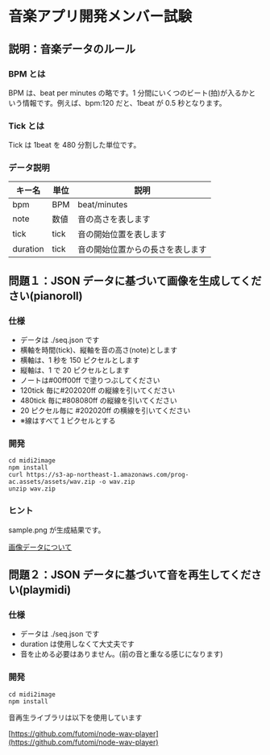# 音楽アプリ開発メンバー試験

## 説明：音楽データのルール

### BPM とは

BPM は、beat per minutes の略です。1 分間にいくつのビート(拍)が入るかという情報です。例えば、bpm:120 だと、1beat が 0.5 秒となります。

### Tick とは

Tick は 1beat を 480 分割した単位です。

### データ説明

| キー名   | 単位 | 説明                             |
| -------- | ---- | -------------------------------- |
| bpm      | BPM  | beat/minutes                     |
| note     | 数値 | 音の高さを表します               |
| tick     | tick | 音の開始位置を表します           |
| duration | tick | 音の開始位置からの長さを表します |

## 問題１：JSON データに基づいて画像を生成してください(pianoroll)

### 仕様

- データは ./seq.json です
- 横軸を時間(tick)、縦軸を音の高さ(note)とします
- 横軸は、1 秒を 150 ピクセルとします
- 縦軸は、1 で 20 ピクセルとします
- ノートは#00ff00ff で塗りつぶしてください
- 120tick 毎に#202020ff の縦線を引いてください
- 480tick 毎に#808080ff の縦線を引いてください
- 20 ピクセル毎に #202020ff の横線を引いてください
- ※線はすべて１ピクセルとする

### 開発

```
cd midi2image
npm install
curl https://s3-ap-northeast-1.amazonaws.com/prog-ac.assets/assets/wav.zip -o wav.zip
unzip wav.zip
```

### ヒント

sample.png が生成結果です。

[画像データについて](https://prog-ac.hatenablog.com/entry/2020/06/05/090612)

## 問題２：JSON データに基づいて音を再生してください(playmidi)

### 仕様

- データは ./seq.json です
- duration は使用しなくて大丈夫です
- 音を止める必要はありません。(前の音と重なる感じになります)

### 開発

```
cd midi2image
npm install
```

音再生ライブラリは以下を使用しています

[https://github.com/futomi/node-wav-player](https://github.com/futomi/node-wav-player)
